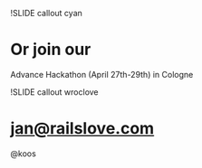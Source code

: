 !SLIDE callout cyan

# Or join our
Advance Hackathon (April 27th-29th) in Cologne

!SLIDE callout wroclove

# jan@railslove.com 

@koos

<!-- !SLIDE

# Advance Hackathon

<div align="center"><img src="Logo_ADVANCE_positiv.jpg" alt="ADVANCE" style="margin-right:20px;height:50px"/><img src="Mediencluster_NRW_Logo_rz_ohneRand.jpg" alt="Mediencluster NRW" style="margin-right:20px;height:50px" /><img src="Railslove.png" alt="Railslove" style="margin-right:20px;height:50px"/><img src="9elements.png" alt="9elements" height="50px"/></div>
-------------------
* Datum:
  * 27.04. - 29.04.2012
* Ort:
  * Coworking Cologne, Deutz-Mülheimerstr. 129, 51063 Köln

* Web:
  * http://hackathon.advance-conference.com (ab bald)
  * http://medien.nrw.de

* Twitter:
  * @advanceconf
  * @9elements
  * @railslove
  * @cowoco -->